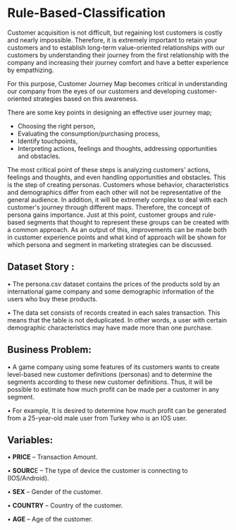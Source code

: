 # Rule-Based-Classification

Customer acquisition is not difficult, but regaining lost customers is costly and nearly impossible. Therefore, it is extremely important to retain your customers and to establish long-term value-oriented relationships with our customers by understanding their journey from the first relationship with the company and increasing their journey comfort and have a better experience by empathizing.

For this purpose, Customer Journey Map becomes critical in understanding our company from the eyes of our customers and developing customer-oriented strategies based on this awareness.

There are some key points in designing an effective user journey map;

* Choosing the right person,
* Evaluating the consumption/purchasing process,
* Identify touchpoints,
* Interpreting actions, feelings and thoughts, addressing opportunities and obstacles. 
 
The most critical point of these steps is analyzing customers' actions, feelings and thoughts, and even handling opportunities and obstacles. This is the step of creating personas. Customers whose behavior, characteristics and demographics differ from each other will not be representative of the general audience. In addition, it will be extremely complex to deal with each customer's journey through different maps. Therefore, the concept of persona gains importance. Just at this point, customer groups and rule-based segments that thought to represent these groups can be created with a common approach. As an output of this, improvements can be made both in customer experience points and what kind of approach will be shown for which persona and segment in marketing strategies can be discussed.


## Dataset Story :

• The persona.csv dataset contains the prices of the products sold by an international game company and some demographic information of the users who buy these products.

• The data set consists of records created in each sales transaction. This means that the table is not deduplicated. In other words, a user with certain demographic characteristics may have made more than one purchase.

## Business Problem:

• A game company using some features of its customers wants to create level-based new customer definitions (personas) and to determine the segments according to these new customer definitions. Thus, it will be possible to estimate how much profit can be made per a customer in any segment.

• For example, It is desired to determine how much profit can be generated from a 25-year-old male user from Turkey who is an IOS user.

## Variables:

• **PRICE** – Transaction Amount.

• **SOURC**E – The type of device the customer is connecting to (IOS/Android).

• **SEX** – Gender of the customer.

• **COUNTRY** – Country of the customer.

• **AGE** – Age of the customer.

